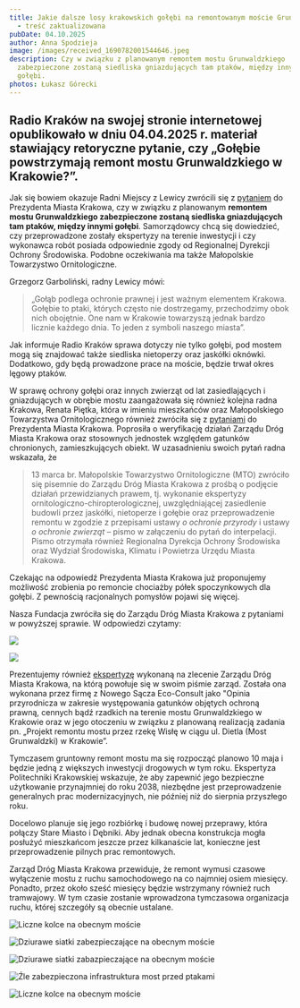```yaml
---
title: Jakie dalsze losy krakowskich gołębi na remontowanym moście Grunwaldzkim
  - treść zaktualizowana
pubDate: 04.10.2025
author: Anna Spodzieja
image: /images/received_1690782001544646.jpeg
description: Czy w związku z planowanym remontem mostu Grunwaldzkiego
  zabezpieczone zostaną siedliska gniazdujących tam ptaków, między innymi
  gołębi.
photos: Łukasz Górecki
---
```

## Radio Kraków na swojej stronie internetowej opublikowało w dniu 04.04.2025 r. materiał stawiający retoryczne pytanie, czy **„Gołębie powstrzymają remont mostu Grunwaldzkiego w Krakowie?”**.

Jak się bowiem okazuje Radni Miejscy z Lewicy zwrócili się z [pytaniem](https://dt.bip.krakow.pl/interpelacje/kadencja_9//Tresc_mi%C4%99dzysesyjna%20II_Grzegorz%20Garboli%C5%84ski_2025-03-27.PDF) do Prezydenta Miasta Krakowa, czy w związku z planowanym **remontem mostu Grunwaldzkiego zabezpieczone zostaną siedliska gniazdujących tam ptaków, między innymi gołębi**. Samorządowcy chcą się dowiedzieć, czy przeprowadzone zostały ekspertyzy na terenie inwestycji i czy wykonawca robót posiada odpowiednie zgody od Regionalnej Dyrekcji Ochrony Środowiska. Podobne oczekiwania ma także Małopolskie Towarzystwo Ornitologiczne. 

Grzegorz Garboliński, radny Lewicy mówi: 

> „Gołąb podlega ochronie prawnej i jest ważnym elementem Krakowa. Gołębie to ptaki, których często nie dostrzegamy, przechodzimy obok nich obojętnie. One nam w Krakowie towarzyszą jednak bardzo licznie każdego dnia. To jeden z symboli naszego miasta”. 

Jak informuje Radio Kraków sprawa dotyczy nie tylko gołębi, pod mostem mogą się znajdować także siedliska nietoperzy oraz jaskółki oknówki. Dodatkowo, gdy będą prowadzone prace na moście, będzie trwał okres lęgowy ptaków. 

W sprawę ochrony gołębi oraz innych zwierząt od lat zasiedlających i gniazdujących w obrębie mostu zaangażowała się również kolejna radna Krakowa, Renata Piętka, która w imieniu mieszkańców oraz Małopolskiego Towarzystwa Ornitologicznego również zwróciła się z [pytaniami](file:///C:/Users/User/Downloads/Tresc_mi%C4%99dzysesyjna-II_Renata-Pi%C4%99tka-_2025-03-31_1.pdf) do Prezydenta Miasta Krakowa. Poprosiła o weryfikację działań Zarządu Dróg Miasta Krakowa oraz stosownych jednostek względem gatunków chronionych, zamieszkujących obiekt. W uzasadnieniu swoich pytań radna wskazała, że

> 13 marca br. Małopolskie Towarzystwo Ornitologiczne (MTO) zwróciło się pisemnie do Zarządu Dróg Miasta Krakowa z prośbą o podjęcie działań przewidzianych prawem, tj. wykonanie ekspertyzy ornitologiczno-chiropterologicznej, uwzględniającej zasiedlenie budowli przez jaskółki, nietoperze i gołębie oraz przeprowadzenie remontu w zgodzie z przepisami ustawy *o ochronie przyrody* i ustawy *o ochronie zwierząt* – pismo w załączeniu do pytań do interpelacji. Pismo otrzymała również Regionalna Dyrekcja Ochrony Środowiska oraz Wydział Środowiska, Klimatu i Powietrza Urzędu Miasta Krakowa. 

Czekając na odpowiedź Prezydenta Miasta Krakowa już proponujemy możliwość zrobienia po remoncie chociażby półek spoczynkowych dla gołębi. Z pewnością racjonalnych pomysłów pojawi się więcej.

Nasza Fundacja zwróciła się do Zarządu Dróg Miasta Krakowa z pytaniami w powyższej sprawie. W odpowiedzi czytamy:

![](/images/received_1187035259597009.png)

![](/images/received_1196024052113570.png)

Prezentujemy również [ekspertyzę](file:///C:/Users/User/Downloads/Ekspertyza-MostGrunwaldzkiv2-podpis-Za%C5%82%C4%85cznik-RPW_6112_2025-1.pdf) wykonaną na zlecenie Zarządu Dróg Miasta Krakowa, na którą powołuje się w swoim piśmie zarząd. Została ona wykonana przez firmę z Nowego Sącza Eco-Consult jako "Opinia przyrodnicza w zakresie występowania gatunków objętych ochroną prawną, cennych bądź rzadkich na terenie mostu Grunwaldzkiego w Krakowie oraz w jego otoczeniu w związku z planowaną realizacją zadania pn. „Projekt remontu mostu przez rzekę Wisłę w ciągu ul. Dietla (Most Grunwaldzki) w Krakowie”.

Tymczasem gruntowny remont mostu ma się rozpocząć planowo 10 maja i będzie jedną z większych inwestycji drogowych w tym roku. Ekspertyza Politechniki Krakowskiej wskazuje, że aby zapewnić jego bezpieczne użytkowanie przynajmniej do roku 2038, niezbędne jest przeprowadzenie generalnych prac modernizacyjnych, nie później niż do sierpnia przyszłego roku.

Docelowo planuje się jego rozbiórkę i budowę nowej przeprawy, która połączy Stare Miasto i Dębniki. Aby jednak obecna konstrukcja mogła posłużyć mieszkańcom jeszcze przez kilkanaście lat, konieczne jest przeprowadzenie pilnych prac remontowych.

Zarząd Dróg Miasta Krakowa przewiduje, że remont wymusi czasowe wyłączenie mostu z ruchu samochodowego na co najmniej osiem miesięcy. Ponadto, przez około sześć miesięcy będzie wstrzymany również ruch tramwajowy. W tym czasie zostanie wprowadzona tymczasowa organizacja ruchu, której szczegóły są obecnie ustalane.

![Liczne kolce na obecnym moście](/images/received_1379935516757466-1-.jpeg "Liczne kolce na obecnym moście")

![Dziurawe siatki zabezpieczające na obecnym moście](/images/received_582530261472009.jpeg "Dziurawe siatki zabazpieczające na obecnym moście")

![](/images/received_703684922096299.jpeg "Dziurawe siatki zabazpieczające na obecnym moście")

![Źle zabezpieczona infrastruktura most przed ptakami](/images/received_1214132817044372.jpeg "Źle zabezpieczona infrastruktura mostu przed ptakami")

![Liczne kolce na obecnym moście](/images/received_1349569972950469.jpeg "Liczne kolce na obecnym moście")
